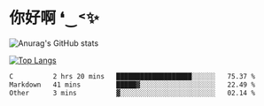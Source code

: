 # 你好啊 ❛‿˂✨

![Anurag's GitHub stats](https://github-readme-stats.vercel.app/api?username=ZombieFly&count_private=true&show_icons=true)

[![Top Langs](https://github-readme-stats.vercel.app/api/top-langs/?username=ZombieFly&layout=compact&count_private=true&hide=Ruby,makefile)](https://github.com/anuraghazra/github-readme-stats)

<!--START_SECTION:waka-->

```txt
C          2 hrs 20 mins   ███████████████████░░░░░░   75.37 %
Markdown   41 mins         █████▓░░░░░░░░░░░░░░░░░░░   22.49 %
Other      3 mins          ▓░░░░░░░░░░░░░░░░░░░░░░░░   02.14 %
```

<!--END_SECTION:waka-->
